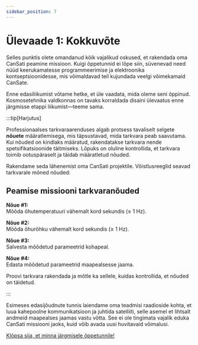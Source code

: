 ```yaml
---
sidebar_position: 7
---
```


# Ülevaade 1: Kokkuvõte

Selles punktis olete omandanud kõik vajalikud oskused, et rakendada oma CanSati peamine missioon. Kuigi õppetunnid ei lõpe siin, süvenevad need nüüd keerukamatesse programmeerimise ja elektroonika kontseptsioonidesse, mis võimaldavad teil kujundada veelgi võimekamaid CanSate.

Enne edasiliikumist võtame hetke, et üle vaadata, mida oleme seni õppinud. Kosmosetehnika valdkonnas on tavaks korraldada disaini ülevaatus enne järgmisse etappi liikumist—teeme sama.


:::tip[Harjutus]

Professionaalses tarkvaraarenduses algab protsess tavaliselt selgete **nõuete** määratlemisega, mis täpsustavad, mida tarkvara peab saavutama. Kui nõuded on kindlaks määratud, rakendatakse tarkvara nende spetsifikatsioonide täitmiseks. Lõpuks on oluline kontrollida, et tarkvara toimib ootuspäraselt ja täidab määratletud nõuded.

Rakendame seda lähenemist oma CanSati projektile. Võistlusreeglid seavad tarkvarale mõned nõuded:

## Peamise missiooni tarkvaranõuded

**Nõue #1:**  
Mõõda õhutemperatuuri vähemalt kord sekundis (≥ 1 Hz).

**Nõue #2:**  
Mõõda õhurõhku vähemalt kord sekundis (≥ 1 Hz).

**Nõue #3:**  
Salvesta mõõdetud parameetrid kohapeal.

**Nõue #4:**  
Edasta mõõdetud parameetrid maapealsesse jaama.

Proovi tarkvara rakendada ja mõtle ka sellele, kuidas kontrollida, et nõuded on täidetud.

:::



Esimeses edasijõudnute tunnis laiendame oma teadmisi raadioside kohta, et luua kahepoolne kommunikatsioon ja juhtida satelliiti, selle asemel et lihtsalt andmeid maapealses jaamas vastu võtta. See ei ole tingimata vajalik eduka CanSati missiooni jaoks, kuid võib avada uusi huvitavaid võimalusi.  

[Klõpsa siia, et minna järgmisele õppetunnile!](./lesson7)